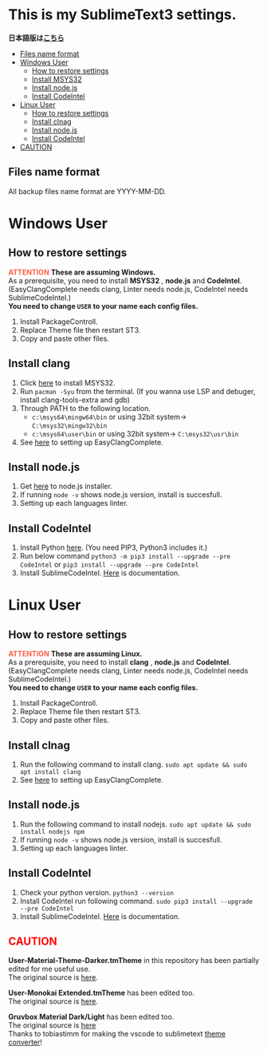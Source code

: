 # This is my SublimeText3 settings.

__日本語版は[こちら](/README.jp.md)__


- [Files name format](#user-content-files-name-format)
- [Windows User](#user-content-windows-user)
	- [How to restore settings](#user-content-how-to-restore-settings)
	- [Install MSYS32](#user-content-install-msys32)
	- [Install node.js](#user-content-install-nodejs)
	- [Install CodeIntel](#user-content-install-codeintel)
- [Linux User](#user-content-linux-user)
	- [How to restore settings](#user-content-how-to-restore-settings-1)
	- [Install clnag](#user-content-install-clnag)
	- [Install node.js](#user-content-install-nodejs-1)
	- [Install CodeIntel](#user-content-install-codeintel-1)
- [CAUTION](#user-content-caution)

<a id="user-content-files-name-format"></a>
Files name format
-------------------------
All backup files name format are YYYY-MM-DD.


<a id="user-content-windows-user"></a>
# Windows User

<a id="user-content-how-to-restore-settings"></a>
How to restore settings
-------------------------
<font color="Tomato">__ATTENTION__</font> __These are assuming Windows.__  
As a prerequisite, you need to install __MSYS32__ , __node.js__ and __CodeIntel__.  
(EasyClangComplete needs clang, Linter needs node.js, CodeIntel needs SublimeCodeIntel.)  
__You need to change `USER` to your name each config files.__

1. Install PackageControll.
2. Replace Theme file then restart ST3.
3. Copy and paste other files.

<a id="user-content-install-msys32"></a>
Install clang
-------------------------
1. Click [here](https://www.msys2.org/) to install MSYS32.
2. Run ``pacman -Syu`` from the terminal. (If you wanna use LSP and debuger, install clang-tools-extra and gdb)
3. Through PATH to the following location.
	* ``c:\msys64\mingw64\bin`` or using 32bit system-> ``C:\msys32\mingw32\bin``
	* ``c:\msys64\user\bin`` or using 32bit system-> ``C:\msys32\usr\bin``
4. See [here](https://packagecontrol.io/packages/EasyClangComplete) to setting up EasyClangComplete.

<a id="user-content-install-nodejs"></a>
Install node.js
----------------------
1. Get [here](https://nodejs.org/) to node.js installer.
2. If running ``node -v`` shows node.js version, install is succesfull.
3. Setting up each languages linter.

<a id="user-content-install-codeintel"></a>
Install CodeIntel
----------------------
1. Install Python [here](https://www.python.org/). (You need PIP3, Python3 includes it.)
2. Run below command ``python3 -m pip3 install --upgrade --pre CodeIntel`` or ``pip3 install --upgrade --pre CodeIntel``
3. Install SublimeCodeIntel. [Here](https://github.com/SublimeCodeIntel/SublimeCodeIntel) is documentation.


<a id="user-content-linux-user"></a>
# Linux User

<a id="user-content-how-to-restore-settings-1"></a>
How to restore settings
--------------------------
<font color="Tomato">__ATTENTION__</font> __These are assuming Linux.__  
As a prerequisite, you need to install __clang__ , __node.js__ and __CodeIntel__.  
(EasyClangComplete needs clang, Linter needs node.js, CodeIntel needs SublimeCodeIntel.)  
__You need to change `USER` to your name each config files.__

1. Install PackageControll.
2. Replace Theme file then restart ST3.
3. Copy and paste other files.

<a id="user-content-install-clnag"></a>
Install clnag
-----------------
1. Run the following command to install clang. ``sudo apt update && sudo apt install clang``
2. See [here](https://packagecontrol.io/packages/EasyClangComplete) to setting up EasyClangComplete.

<a id="user-content-install-nodejs-1"></a>
Install node.js
------------------
1. Run the following command to install nodejs. ``sudo apt update && sudo install nodejs npm``
2. If running ``node -v`` shows node.js version, install is succesfull.
3. Setting up each languages linter.

<a id="user-content-install-codeintel-1"></a>
Install CodeIntel
-------------------
1. Check your python version. ``python3 --version``
2. Install CodeIntel run following command. ``sudo pip3 install --upgrade --pre CodeIntel``
3. Install SublimeCodeIntel. [Here](https://github.com/SublimeCodeIntel/SublimeCodeIntel) is documentation.


<a id="user-content-caution"></a>
<font color="Red">CAUTION</font>
---------------------------
__User-Material-Theme-Darker.tmTheme__ in this repository has been partially edited for me useful use.  
The original source is [here](https://packagecontrol.io/packages/Material%20Theme).

__User-Monokai Extended.tmTheme__ has been edited too.  
The original source is [here](https://packagecontrol.io/packages/Monokai%20Extended).

__Gruvbox Material Dark/Light__ has been edited too.  
The original source is [here](https://github.com/sainnhe/gruvbox-material-vscode)  
Thanks to tobiastimm for making the vscode to sublimetext [theme converter](https://github.com/tobiastimm/code-theme-converter)!